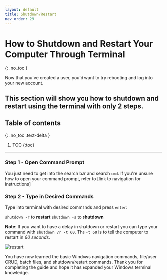 ```yaml
---
layout: default
title: Shutdown/Restart
nav_order: 29
---
```


# **How to Shutdown and Restart Your Computer Through Terminal**
{: .no_toc }

Now that you've created a user, you'd want to try rebooting and log into your new account.

This section will show you how to shutdown and restart using the terminal with only 2 steps. 
---
## Table of contents
{: .no_toc .text-delta }

1. TOC
{:toc}

---

### Step 1 - Open Command Prompt

You just need to get into the search bar and search `cmd`. If you're unsure how to open your command prompt, refer to [link to navigation for instructions]

### Step 2 - Type in Desired Commands

Type into terminal with desired commands and press `enter`: 

`shutdown -r` to **restart**
`shutdown -s` to **shutdown**


**Note**: If you want to have a delay in shutdown or restart you can type your command with `shutdown /r -t 60`. The `-t 60` is to tell the computer to restart in *60 seconds*. 

![restart](https://i.imgur.com/EFtIJE4.jpg)

You have now learned the basic Windows navigation commands, file/user CRUD, batch files, and shutdown/restart commands.  Thank you for completing the guide and hope it has expanded your Windows terminal knowledge. 
